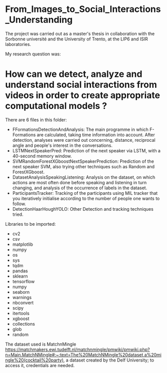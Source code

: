 # From_Images_to_Social_Interactions_Understanding
The project was carried out as a master's thesis in collaboration with the Sorbonne université and the University of Trento, at the LIP6 and ISIR laboratories.  

My research question was: 

# How can we detect, analyze and understand social interactions from videos in order to create appropriate computational models ?

There are 6 files in this folder: 
- FFormationsDetectionAndAnalysis: The main programme in which F-Formations are calculated, taking time information into account. After detection, analyses were carried out concerning, distance, reciprocal angle and people's interest in the conversations.
- LSTMNextSpeakerPred: Prediction of the next speaker via LSTM, with a 40-second memory window.
- SVMRandomForestXGboostNextSpeakerPrediction: Prediction of the next speaker SVM, also trying other techniques such as Random and ForestXGboost.
- DatasetAnalysisSpeakingListening: Analysis on the dataset, on which actions are most often done before speaking and listening in turn changing, and analysis of the occurrence of labels in the dataset. 
- ParticipantsTracker: Tracking of the participants using MIL tracker that you iteratively initialise according to the number of people one wants to follow. 
- DetectionHaarHoughYOLO: Other Detection and tracking techniques tried.

Libraries to be imported: 
-  cv2
- csv
- matplotlib
- numpy 
- os
- sys
- tqdm
- pandas
- sklearn
- tensorflow 
- numpy 
- seaborn 
- warnings
- nbconvert
- scipy
- itertools
- xgboost
- collections
- glob
- random

The dataset used is MatchnMingle https://matchmakers.ewi.tudelft.nl/matchnmingle/pmwiki/pmwiki.php?n=Main.MatchNMingle#:~:text=The%20MatchNMingle%20dataset,a%20mingle%20(cocktail%20party), a dataset created by the Delf University; to access it, credentials are needed.
